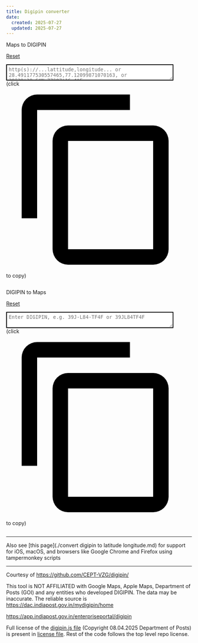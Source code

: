 ```yaml
---
title: Digipin converter
date:
  created: 2025-07-27
  updated: 2025-07-27
---
```


Maps to DIGIPIN

[Reset](/digipin/tool)

<script type="module" src="/javascripts/tool.js"></script>

<textarea id="md_maps_url"
type="text"
style="border:2px solid; outline:none; width:90%;padding:5px;"
placeholder="http(s)://...lattitude,longitude... or 28.491177530557465,77.12099871070163, or 28°29'28.6&quot;N,77°07'16.4&quot;E"></textarea>

<div id="md_collected_coords"></div>
<div id="md_digipin_output">
  (click <span class="twemoji"><svg xmlns="http://www.w3.org/2000/svg" viewBox="0 0 24 24"><path d="M19 21H8V7h11m0-2H8a2 2 0 0 0-2 2v14a2 2 0 0 0 2 2h11a2 2 0 0 0 2-2V7a2 2 0 0 0-2-2m-3-4H4a2 2 0 0 0-2 2v14h2V3h12z"/></svg></span> to copy)
  <pre style="width:20em"><span></span><code></code></pre>
</div>

DIGIPIN to Maps

[Reset](/digipin/tool)

<textarea id="dm_digipin"
type="text"
style="border:2px solid; outline:none; width:90%;padding:5px;"
placeholder="Enter DIGIPIN, e.g. 39J-L84-TF4F or 39JL84TF4F"></textarea>

<div id="dm_calculated_coords">(click <span class="twemoji"><svg xmlns="http://www.w3.org/2000/svg" viewBox="0 0 24 24"><path d="M19 21H8V7h11m0-2H8a2 2 0 0 0-2 2v14a2 2 0 0 0 2 2h11a2 2 0 0 0 2-2V7a2 2 0 0 0-2-2m-3-4H4a2 2 0 0 0-2 2v14h2V3h12z"/></svg></span> to copy)</div>
<div id="dm_calculated_coords_copy">
  <pre style="width:20em"><span></span><code></code></pre>
</div>
<div id="dm_maps_url_output">
  <a href=""></a>
</div>
<div id="dm_google_maps_url_output">
  <a href=""></a>
</div>

---

Also see [this page](./convert digipin to latitude longitude.md) for support for iOS, macOS, and browsers like Google Chrome and Firefox using tampermonkey scripts

---

Courtesy of <https://github.com/CEPT-VZG/digipin/>

This tool is NOT AFFILIATED with Google Maps, Apple Maps, Department of Posts (GOI) and any entities who developed DIGIPIN. The data may be inaccurate. The reliable source is <https://dac.indiapost.gov.in/mydigipin/home>

<https://app.indiapost.gov.in/enterpriseportal/digipin>

Full license of the [digipin.js file](/javascripts/libs/digipin.js) (Copyright 08.04.2025 Department of Posts) is present in [license file](/javascripts/libs/LICENSE). Rest of the code follows the top level repo license.
